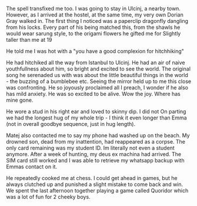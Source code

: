 The spell transfixed me too.
I was going to stay in Ulcinj, a nearby town.
However, as I arrived at the hostel, at the same time, my very own Dorian Gray walked in.
The first thing I noticed was a paperclip dragonfly dangling from his locks.
Every part of his being matched this, from the shawls he would wear sarung style, to the origami flowers he gifted me for
Slightly taller than me at 19

He told me I was hot with a "you have a good complexion for hitchhiking"

He had hitchiked all the way from Istanbul to Ulcinj.
He had an air of naive youthfullness about him, so bright and excited to see the world.
The original song he serenaded us with was about the little beautiful things in the world - the buzzing of a bumblebee etc. Seeing the mirror held up to me this close was confronting.
He so joyously proclaimed all I preach, I wonder if he also has mild anxiety.
He was so excited to be alive. Wow the joy. Where has mine gone.

He wore a stud in his right ear and loved to skinny dip. I did not
On parting we had the longest hug of my whole trip - I think it even longer than Emma (not in overall goodbye sequence, just in hug length).

Matej also contacted me to say my phone had washed up on the beach. My drowned son, dead from my inattention, had reappeared as a corpse. The only card remaining was my student ID. Im literally not even a student anymore.
After a week of hunting, my deus ex machina had arrived. The SIM card still worked and I was able to retrieve my whatsapp backup with Emmas contact on it.

He repeatedly cooked me at chess. I could get ahead in games, but he always clutched up and punished a slight mistake to come back and win.
We spent the last afternoon together playing a game called Quoridor which was a lot of fun for 2 cheeky boys.
